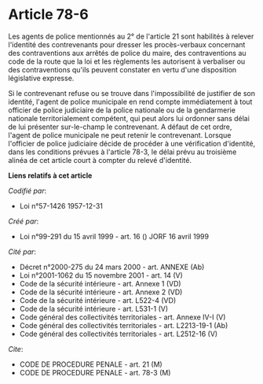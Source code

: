 # Article 78-6

Les agents de police mentionnés au 2° de l'article 21 sont habilités à relever l'identité des contrevenants pour dresser les
procès-verbaux concernant des contraventions aux arrêtés de police du maire, des contraventions au code de la route que la
loi et les règlements les autorisent à verbaliser ou des contraventions qu'ils peuvent constater en vertu d'une disposition
législative expresse.

Si le contrevenant refuse ou se trouve dans l'impossibilité de justifier de son identité, l'agent de police municipale en
rend compte immédiatement à tout officier de police judiciaire de la police nationale ou de la gendarmerie nationale
territorialement compétent, qui peut alors lui ordonner sans délai de lui présenter sur-le-champ le contrevenant. A défaut de
cet ordre, l'agent de police municipale ne peut retenir le contrevenant. Lorsque l'officier de police judiciaire décide de
procéder à une vérification d'identité, dans les conditions prévues à l'article 78-3, le délai prévu au troisième alinéa de
cet article court à compter du relevé d'identité.

**Liens relatifs à cet article**

_Codifié par_:

  - Loi n°57-1426 1957-12-31

_Créé par_:

  - Loi n°99-291 du 15 avril 1999 - art. 16 () JORF 16 avril 1999

_Cité par_:

  - Décret n°2000-275 du 24 mars 2000 - art. ANNEXE (Ab)
  - Loi n°2001-1062 du 15 novembre 2001 - art. 14 (V)
  - Code de la sécurité intérieure - art. Annexe 1 (VD)
  - Code de la sécurité intérieure - art. Annexe 2 (VD)
  - Code de la sécurité intérieure - art. L522-4 (VD)
  - Code de la sécurité intérieure - art. L531-1 (V)
  - Code général des collectivités territoriales - art. Annexe IV-I (V)
  - Code général des collectivités territoriales - art. L2213-19-1 (Ab)
  - Code général des collectivités territoriales - art. L2512-16 (V)

_Cite_:

  - CODE DE PROCEDURE PENALE - art. 21 (M)
  - CODE DE PROCEDURE PENALE - art. 78-3 (M)
